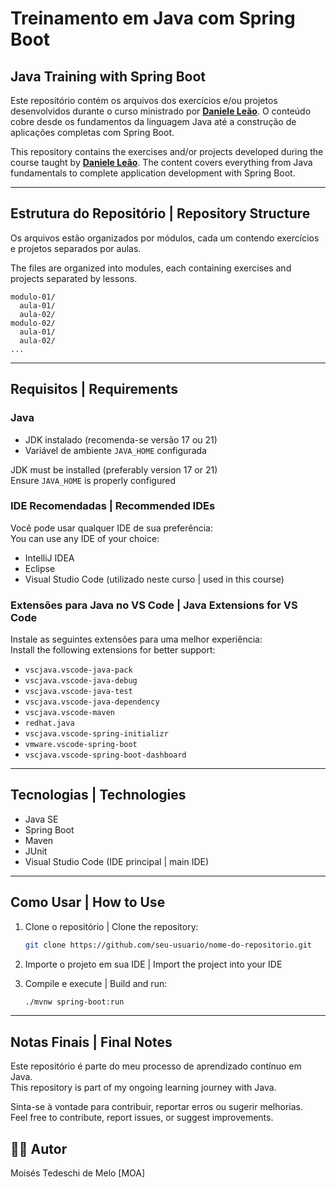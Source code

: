 
# Treinamento em Java com Spring Boot  
## Java Training with Spring Boot

Este repositório contém os arquivos dos exercícios e/ou projetos desenvolvidos durante o curso ministrado por [**Daniele Leão**](https://www.linkedin.com/in/danieleleaoevangelista/). O conteúdo cobre desde os fundamentos da linguagem Java até a construção de aplicações completas com Spring Boot.

This repository contains the exercises and/or projects developed during the course taught by [**Daniele Leão**](https://www.linkedin.com/in/danieleleaoevangelista/). The content covers everything from Java fundamentals to complete application development with Spring Boot.

---

## Estrutura do Repositório | Repository Structure

Os arquivos estão organizados por módulos, cada um contendo exercícios e projetos separados por aulas.

The files are organized into modules, each containing exercises and projects separated by lessons.

```
modulo-01/
  aula-01/
  aula-02/
modulo-02/
  aula-01/
  aula-02/
...
```

---

## Requisitos | Requirements

### Java

- JDK instalado (recomenda-se versão 17 ou 21)
- Variável de ambiente `JAVA_HOME` configurada

JDK must be installed (preferably version 17 or 21)  
Ensure `JAVA_HOME` is properly configured

### IDE Recomendadas | Recommended IDEs

Você pode usar qualquer IDE de sua preferência:  
You can use any IDE of your choice:

- IntelliJ IDEA  
- Eclipse  
- Visual Studio Code (utilizado neste curso | used in this course)

### Extensões para Java no VS Code | Java Extensions for VS Code

Instale as seguintes extensões para uma melhor experiência:  
Install the following extensions for better support:

- `vscjava.vscode-java-pack`
- `vscjava.vscode-java-debug`
- `vscjava.vscode-java-test`
- `vscjava.vscode-java-dependency`
- `vscjava.vscode-maven`
- `redhat.java`
- `vscjava.vscode-spring-initializr`
- `vmware.vscode-spring-boot`
- `vscjava.vscode-spring-boot-dashboard`

---

## Tecnologias | Technologies

- Java SE  
- Spring Boot  
- Maven  
- JUnit  
- Visual Studio Code (IDE principal | main IDE)

---

## Como Usar | How to Use

1. Clone o repositório | Clone the repository:
   ```bash
   git clone https://github.com/seu-usuario/nome-do-repositorio.git
   ```

2. Importe o projeto em sua IDE | Import the project into your IDE

3. Compile e execute | Build and run:
   ```bash
   ./mvnw spring-boot:run
   ```

---

## Notas Finais | Final Notes

Este repositório é parte do meu processo de aprendizado contínuo em Java.  
This repository is part of my ongoing learning journey with Java.

Sinta-se à vontade para contribuir, reportar erros ou sugerir melhorias.  
Feel free to contribute, report issues, or suggest improvements.


## 🙋‍♂️ Autor
Moisés Tedeschi de Melo [MOA]